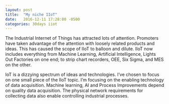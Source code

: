 ```yaml
---
layout: post
title:  "My niche IIoT"
date:   2016-12-11 17:28:00 -0500
categories: 30days iiot
---
```

The Industrial Internet of Things has attracted lots of attention. Promoters have taken advantage of the attention with loosely related products and ideas. This has caused the scope of IIoT to balloon and dilute. IIoT now includes everything from Machine Learning, Artificial Intelligence, Lights Out Factories on one end; to strip chart recorders, OEE, Six Sigma, and MES on the other. 

IoT is a dizzying spectrum of ideas and technologies. I’ve chosen to focus on one small piece of the IIoT topic. I’m focusing on the enabling technology of data acquisition. Machine learning, AI and Process Improvements depend on quality data acquisition. The physical network requirements for collecting data also enable controlling industrial processes.